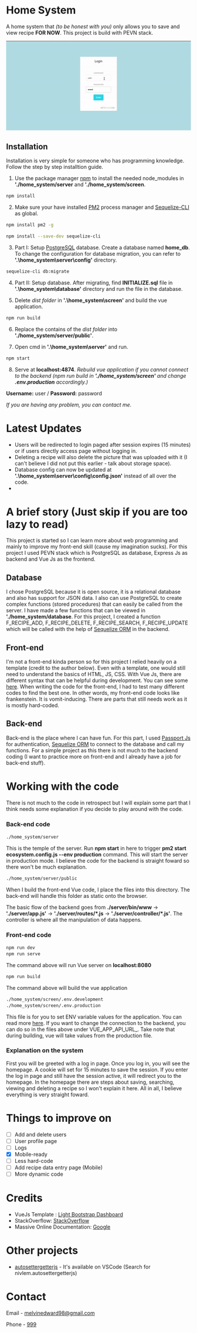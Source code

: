 # Home System

A home system that *(to be honest with you)* only allows you to save and view recipe **FOR NOW**. 
This project is build with PEVN stack.

![](home_system.gif )

## Installation

Installation is very simple for someone who has programming knowledge. Follow the step by step installtion guide.

1. Use the package manager [npm](https://docs.npmjs.com/cli/install) to install the needed node_modules in **'./home_system/server** and **'./home_system/screen**.

```bash
npm install
```

2. Make sure your have installed [PM2](https://pm2.keymetrics.io/) process manager and [Sequelize-CLI](https://github.com/sequelize/cli) as global.

```bash
npm install pm2 -g
```
```bash
npm install --save-dev sequelize-cli
```

3. Part I: Setup [PostgreSQL](https://www.postgresql.org/) database. Create a database named **home_db**. To change the configuration for database migration, you can refer to **'.\home_system\server\config'** directory.
```bash
sequelize-cli db:migrate
```
4. Part II: Setup database. After migrating, find **INITIALIZE.sql** file in **'.\home_system\database'** directory and run the file in the database.

5. Delete _dist folder_ in **'.\home_system\screen'** and build the vue application.
```bash
npm run build
```

6. Replace the contains of the _dist folder_ into **'./home_system/server/public'**.

7. Open cmd in **'.\home_system\server'** and run.
```bash
npm start
```
8. Serve at **localhost:4874**.  _Rebuild vue application if you cannot connect to the backend (npm run build in **'./home_system/screen'** and change **.env.production** accordingly.)_

**Username:** user
/ **Password:** password

_If you are having any problem, you can contact me._

# Latest Updates

- Users will be redirected to login paged after session expires (15 minutes) or if users directly access page without logging in.
- Deleting a recipe will also delete the picture that was uploaded with it (I can't believe I did not put this earlier - talk about storage space).
- Database config can now be updated at **'.\home_system\server\config\config.json'** instead of all over the code.
- 

# A brief story (Just skip if you are too lazy to read)
This project is started so I can learn more about web programming and mainly to improve my front-end skill (cause my imagination sucks). For this project I used PEVN stack which is PostgreSQL as database, Express Js as backend and Vue Js as the frontend. 

## Database
I chose PostgreSQL because it is open source, it is a relational database and also has support for JSON data. I also can use PostgreSQL to create complex functions (stored procedures) that can easily be called from the server. I have made a few functions that can be viewed in **'./home_system/database**. For this project, I created a function F_RECIPE_ADD, F_RECIPE_DELETE, F_RECIPE_SEARCH, F_RECIPE_UPDATE which will be called with the help of [Sequelize ORM](https://sequelize.org/) in the backend.

## Front-end
I'm not a front-end kinda person so for this project I relied heavily on a template (credit to the author below). Even with a template, one would still need to understand the basics of HTML, JS, CSS. With Vue Js, there are different syntax that can be helpful during development. You can see some [here](https://vuejs.org/v2/guide/syntax.html). When writing the code for the front-end, I had to test many different codes to find the best one. In other words, my front-end code looks like frankenstein. It is vomit-inducing. There are parts that still needs work as it is mostly hard-coded. 

## Back-end
Back-end is the place where I can have fun. For this part, I used [Passport Js](http://www.passportjs.org/) for authentication, [Sequelize ORM](https://sequelize.org/) to connect to the database and call my functions. For a simple project as this there is not much to the backend coding (I want to practice more on front-end and I already have a job for back-end stuff).

# Working with the code

There is not much to the code in retrospect but I will explain some part that I think needs some explanation if you decide to play around with the code.

### Back-end code
```bash
./home_system/server
```
This is the temple of the server. Run **npm start** in here to trigger **pm2 start ecosystem.config.js --env production** command. This will start the server in production mode. I believe the code for the backend is straight foward so there won't be much explanation.

```bash
./home_system/server/public
```
When I build the front-end Vue code, I place the files into this directory. The back-end will handle this folder as static onto the browser.

The basic flow of the backend goes from **./server/bin/www** -> **'./server/app.js'** -> **'./server/routes/*.js** -> **'./server/controller/*.js'**. 
The controller is where all the manipulation of data happens.


### Front-end code

```bash
npm run dev
npm run serve
```
The command above will run Vue server on **localhost:8080**
```bash
npm run build
```
The command above will build the vue application
```bash
./home_system/screen/.env.development
./home_system/screen/.env.production
```
This file is for you to set ENV variable values for the application. You can read more [here](https://cli.vuejs.org/guide/mode-and-env.html).
If you want to change the connection to the backend, you can do so in the files above under VUE_APP_API_URL_. Take note that during building, vue will take values from the production file.

### Explanation on the system

First you will be greeted with a log in page. Once you log in, you will see the homepage. A cookie will set for 15 minutes to save the session. If you enter the log in page and still have the session active, it will redirect you to the homepage. In the homepage there are steps about saving, searching, viewing and deleting a recipe so I won't explain it here. All in all, I believe everything is very straight foward.

# Things to improve on

- [ ] Add and delete users
- [ ] User profile page
- [ ] Logs
- [X] Mobile-ready
- [ ] Less hard-code
- [ ] Add recipe data entry page (Mobile)
- [ ] More dynamic code

# Credits
- VueJs Template : [Light Bootstrap Dashboard](https://www.creative-tim.com/product/vue-light-bootstrap-dashboard)
- StackOverflow: [StackOverflow](https://stackoverflow.com/)
- Massive Online Documentation: [Google](www.google.com)

# Other projects

- [autosettergetterjs](https://github.com/nivleM-ed/autosettergetterjs) - It's available on VSCode (Search for nivlem.autosettergetterjs)

# Contact 
Email - melvinedward98@gmail.com

Phone - [999](seriouslydontcallthisnumber)


